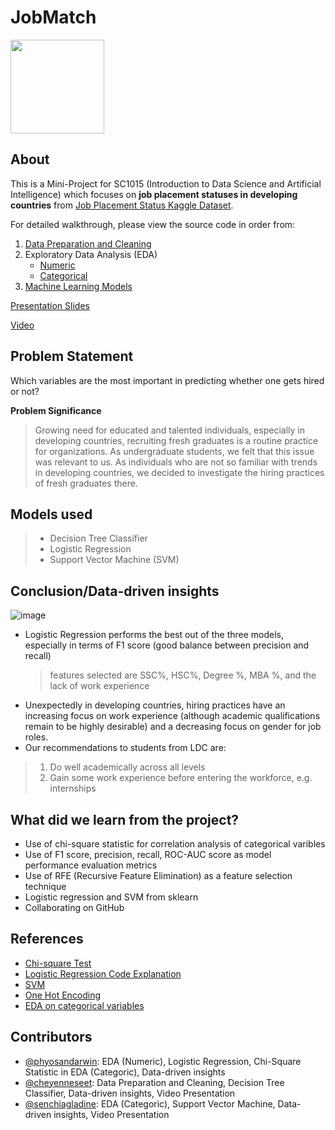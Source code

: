 # JobMatch 
<img src="https://static.vecteezy.com/system/resources/previews/006/575/001/original/we-are-hiring-free-vector.jpg" width="150" height="150">

**About**
---
This is a Mini-Project for SC1015 (Introduction to Data Science and Artificial Intelligence) which focuses on **job placement statuses in developing countries** from [Job Placement Status Kaggle Dataset](https://www.kaggle.com/datasets/ahsan81/job-placement-dataset). 

For detailed walkthrough, please view the source code in order from:

1. [Data Preparation and Cleaning](https://github.com/phyosandarwin/Jobmatch/blob/67408c71741bf5a087cbbba03199483cd6affe04/Data_Preparation_and_Cleaning.ipynb)
2. Exploratory Data Analysis (EDA)
   - [Numeric](https://github.com/phyosandarwin/Jobmatch/blob/38707bf6dcb011d3331f317f7b01096b5704419d/EDA%20(Numeric).ipynb)
   - [Categorical](https://github.com/phyosandarwin/Jobmatch/blob/38707bf6dcb011d3331f317f7b01096b5704419d/EDA%20(Categorical).ipynb)
3. [Machine Learning Models](https://github.com/phyosandarwin/Jobmatch/blob/0b75465dad5b0048b4aa47ac0e3e7ce95dd978cb/Machine_Learning_Models.ipynb)

[Presentation Slides](https://github.com/phyosandarwin/Jobmatch/blob/27859ca595f2a9fab3ac8e127e2501faee96888d/B126%20Group%208%20Presentation%20Slides.pdf)

[Video](https://github.com/phyosandarwin/Jobmatch/blob/37ccbffff4c97c579346929c8cd1cb2a4e0bd58a/B126_team%208_%20Phyo%20Cheyenne%20Senchia.mp4)

**Problem Statement**
---
Which variables are the most important in predicting whether one gets hired or not?

**Problem Significance**
> Growing need for educated and talented individuals, especially in developing countries, recruiting fresh graduates is a routine practice for organizations. 
> As undergraduate students, we felt that this issue was relevant to us. 
> As individuals who are not so familiar with trends in developing countries, we decided to investigate the hiring practices of fresh graduates there. 


**Models used**
---
   >- Decision Tree Classifier
   >- Logistic Regression
   >- Support Vector Machine (SVM)
  
**Conclusion/Data-driven insights**
---
![image](https://user-images.githubusercontent.com/120161341/231919542-ba25a7ef-a597-48e9-a72e-643b67001740.png)


* Logistic Regression performs the best out of the three models, especially in terms of F1 score (good balance between precision and recall)
   > features selected are SSC%, HSC%, Degree %, MBA %, and the lack of work experience
* Unexpectedly in developing countries, hiring practices have an increasing focus on work experience (although academic qualifications remain to be highly desirable) and a decreasing focus on gender for job roles.
* Our recommendations to students from LDC are:
 > 1. Do well academically across all levels
 > 2. Gain some work experience before entering the workforce, e.g. internships

**What did we learn from the project?**
---
- Use of chi-square statistic for correlation analysis of categorical varibles
- Use of F1 score, precision, recall, ROC-AUC score as model performance evaluation metrics
- Use of RFE (Recursive Feature Elimination) as a feature selection technique
- Logistic regression and SVM from sklearn
- Collaborating on GitHub


**References**
---
- [Chi-square Test](https://www.analyticsvidhya.com/blog/2021/06/decoding-the-chi-square-test%E2%80%8A-%E2%80%8Ause-along-with-implementation-and-visualization/)
- [Logistic Regression Code Explanation](https://www.youtube.com/watch?v=VCJdg7YBbAQ)
- [SVM](https://datagy.io/python-support-vector-machines/)
- [One Hot Encoding](https://scikit-learn.org/stable/modules/generated/sklearn.preprocessing.OneHotEncoder.html)
- [EDA on categorical variables](https://medium.com/analytics-vidhya/tutorial-exploratory-data-analysis-eda-with-categorical-variables-6a569a3aea55)

**Contributors**
---
- [@phyosandarwin](https://github.com/phyosandarwin): EDA (Numeric), Logistic Regression, Chi-Square Statistic in EDA (Categoric), Data-driven insights
- [@cheyenneseet](https://github.com/cheyenneseet): Data Preparation and Cleaning, Decision Tree Classifier, Data-driven insights, Video Presentation
- [@senchiagladine](https://github.com/senchiagladine): EDA (Categoric), Support Vector Machine, Data-driven insights, Video Presentation
